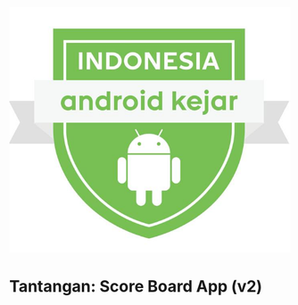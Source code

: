 ![Indonesia Android Kejar](../images/Logo%20Indonesia%20Android%20Kejar.jpg)

# Tantangan: Score Board App (v2)